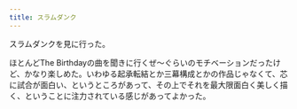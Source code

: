 ```yaml
---
title: スラムダンク
---
```


スラムダンクを見に行った。

ほとんどThe Birthdayの曲を聞きに行くぜ〜ぐらいのモチベーションだったけど、かなり楽しめた。いわゆる起承転結とか三幕構成とかの作品じゃなくて、芯に試合が面白い、というところがあって、その上でそれを最大限面白く美しく描く、ということに注力されている感じがあってよかった。